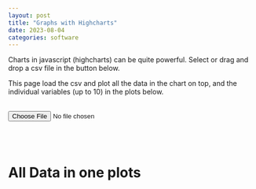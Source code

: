 ```yaml
---
layout: post
title: "Graphs with Highcharts"
date: 2023-08-04
categories: software
---
```


Charts in javascript (highcharts) can be quite powerful. Select or drag and drop a csv file  in the button below. 

This page load the csv and plot all the data in the chart on top, and the individual variables (up to 10) in the plots below.

<br/>

<script src="http://ajax.googleapis.com/ajax/libs/jquery/1.8.2/jquery.min.js"></script>
<script src="http://code.highcharts.com/highcharts.js"></script>

<div>
    <input type="file" accept=".csv" onchange="readCSVFile()" value="test.csv" onload="readCSVFile()"/>
    <p class="content"></p>
</div>

<br/><br/>


<h1> All Data in one plots</h1>
<div id="container" style="min-width: 310px; height: 600px; margin: 0 auto"> </div><br/>
<h1 id="individual"> </h1>
<div id="container1" style="min-width: 310px; height: 400px; margin: 0 auto"> </div><br/>
<div id="container2" style="min-width: 310px; height: 400px; margin: 0 auto"> </div><br/>
<div id="container3" style="min-width: 310px; height: 400px; margin: 0 auto"> </div><br/>
<div id="container4" style="min-width: 310px; height: 400px; margin: 0 auto"> </div><br/>
<div id="container5" style="min-width: 310px; height: 400px; margin: 0 auto"> </div><br/>
<div id="container6" style="min-width: 310px; height: 400px; margin: 0 auto"> </div><br/>
<div id="container7" style="min-width: 310px; height: 400px; margin: 0 auto"> </div><br/>
<div id="container8" style="min-width: 310px; height: 400px; margin: 0 auto"> </div><br/>
<div id="container9" style="min-width: 310px; height: 400px; margin: 0 auto"> </div><br/>
<div id="container10" style="min-width: 310px; height: 400px; margin: 0 auto"> </div><br/>

<script type="text/javascript">

function readCSVFile() {

	const content = document.querySelector(".content");
	const [file] = document.querySelector("input[type=file]").files;
	const reader = new FileReader();

	// fill id = "individual" with the titles of the plots
	document.getElementById("individual").innerHTML = "Individual plots " ;

	for ( var i = 1; i < 11; i++) {
		container = "#container" + i;
		// hide container
		$(container).hide();
	}

	reader.addEventListener(
		"load",
		() => {
			// reader.result is not null here
			numbers_of_plots = countPlots(reader.result);
			titles = plot_titles(reader.result);
			xdata = plot_data_for_column(0, reader.result);

			update(titles, reader.result);

			// run addDataToChart for each plot
			for (var i = 0; i < numbers_of_plots; i++) {
				//alert(titles[i]);
				ydata = plot_data_for_column(i+1, reader.result);
				//alert(ydata);
				addDataToChart( i+1, titles[i], xdata, ydata);
			}
		},
		false,
	);

	if (file) {
		reader.readAsText(file);
	}

}


function countPlots(data) {
	if (data == null) {
		return "No data";
	}
	var lines = data.split('\n');
	var columns = lines[0].split(',');
	return columns.length - 1;
}

function plot_titles(data) {
	if (data == null) {
		return "No data";
	}
	var lines = data.split('\n');
	var columns = lines[0].split(',').slice(1);
	//alert(columns);
	return columns;
}

function plot_data_for_column(column, data) {
	if (data == null) {
		return "No data";
	}
	// return the column data
	
	var lines = data.split('\n');
	var column_data = [];
	for (var i = 0; i < lines.length; i++) {
		var line = lines[i].split(',');
		column_data.push(line[column]);
	}
	return column_data.slice(1);
}

function addDataToChart(cid, title, xdata, ydata) {


	
	container = "#container" + cid;
 	
	// remove all series first
	$(container).show();

    $(container).highcharts ({

        title: {
                text: title,
                x: -20 // center
            },

            xAxis: {
                categories: xdata
            },

            yAxis: {
                title: {
                    text: ''
                },
                plotLines: [{
                    value: 0,
                    width: 1,
                    color: '#808080'
                }]
            },

            series: [ {
                name: title,
                data: ydata.map(Number)
            }]

        });

}


function update(title, data) {

 	var seriesLength = chart.series.length;
	for(var i = seriesLength - 1; i > -1; i--) { 
		chart.series[i].remove();
	}

	chart.setTitle({text: 'All Data in one plots'});
	chart.setSubtitle({text: ''});

	numbers_of_plots = countPlots(data);

	for (var p = 0; p < numbers_of_plots; p++) {

		column_data = plot_data_for_column(p+1, data);

		// Create a new series row
		var row = [];
		for (i = 1; i <column_data.length; i++) {
			row.push(parseFloat(column_data[i]));
		}

		// Append new series to the chart
		chart.addSeries({ name:title[p], data:row });
	}
}

var chart = null;

chart = Highcharts.chart('container', {
    title: {
        text: 'Monthly Average Temperature',
        x: -20 //center
    },
    subtitle: {
        text: 'Source: WorldClimate.com',
        x: -20
    },
    xAxis: {
        categories: ['Jan', 'Feb', 'Mar', 'Apr', 'May', 'Jun',
            'Jul', 'Aug', 'Sep', 'Oct', 'Nov', 'Dec']
    },
    yAxis: {
        title: {
            text: 'Temperature (°C)'
        },
        plotLines: [{
            value: 0,
            width: 1,
            color: '#808080'
        }]
    },
    tooltip: {
        valueSuffix: '°C'
    },
    legend: {
        layout: 'vertical',
        align: 'right',
        verticalAlign: 'middle',
        borderWidth: 0
    },
    series: [{
        name: 'Tokyo',
        data: [7.0, 6.9, 9.5, 14.5, 18.2, 21.5, 25.2, 26.5, 23.3, 18.3, 13.9, 9.6]
    }, {
        name: 'New York',
        data: [-0.2, 0.8, 5.7, 11.3, 17.0, 22.0, 24.8, 24.1, 20.1, 14.1, 8.6, 2.5]
    }, {
        name: 'Berlin',
        data: [-0.9, 0.6, 3.5, 8.4, 13.5, 17.0, 18.6, 17.9, 14.3, 9.0, 3.9, 1.0]
    }, {
        name: 'London',
        data: [3.9, 4.2, 5.7, 8.5, 11.9, 15.2, 17.0, 16.6, 14.2, 10.3, 6.6, 4.8]
    }]
});

</script>
